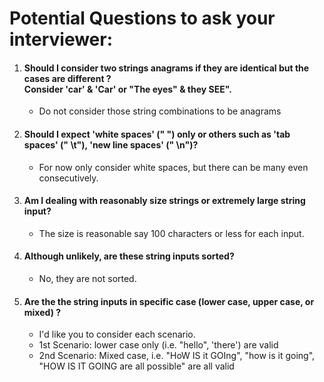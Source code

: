 
# Potential Questions to ask your interviewer:

  1. #### Should I consider two strings anagrams if they are identical but the cases are different ? <br> Consider 'car' & 'Car' or "The eyes" & they SEE".
       * Do not consider those string combinations to be anagrams
  2. #### Should I expect 'white spaces' (" ") only or others such as 'tab spaces' (" \t"), 'new line spaces' (" \n")?
      * For now only consider white spaces, but there can be many even consecutively.

  3. #### Am I dealing with reasonably size strings or extremely large string input?
      * The size is reasonable say 100 characters or less for each input.
  4. #### Although unlikely, are these string inputs sorted?
      * No, they are not sorted.
  5. #### Are the the string inputs in specific case (lower case, upper case, or mixed) ?
       * I'd like you to consider each scenario.
       * 1st Scenario: lower case only (i.e. "hello", 'there') are valid
       *  2nd Scenario: Mixed case, i.e. "HoW IS it GOIng", "how is it going", "HOW IS IT GOING are all possible" are all valid
